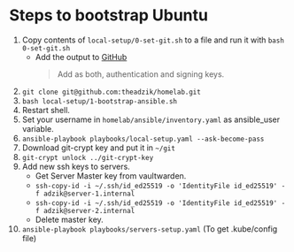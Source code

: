 # Steps to bootstrap Ubuntu

1. Copy contents of `local-setup/0-set-git.sh` to a file and run it with `bash 0-set-git.sh`
    * Add the output to [GitHub](https://github.com/settings/ssh/new)
      > Add as both, authentication and signing keys.
1. `git clone git@github.com:theadzik/homelab.git`
1. `bash local-setup/1-bootstrap-ansible.sh`
1. Restart shell.
1. Set your username in `homelab/ansible/inventory.yaml`
   as ansible_user variable.
1. `ansible-playbook playbooks/local-setup.yaml --ask-become-pass`
1. Download git-crypt key and put it in `~/git`
1. `git-crypt unlock ../git-crypt-key`
1. Add new ssh keys to servers.
    * Get Server Master key from vaultwarden.
    * `ssh-copy-id -i ~/.ssh/id_ed25519 -o 'IdentityFile id_ed25519' -f adzik@server-1.internal`
    * `ssh-copy-id -i ~/.ssh/id_ed25519 -o 'IdentityFile id_ed25519' -f adzik@server-2.internal`
    * Delete master key.
1. `ansible-playbook playbooks/servers-setup.yaml` (To get .kube/config file)
